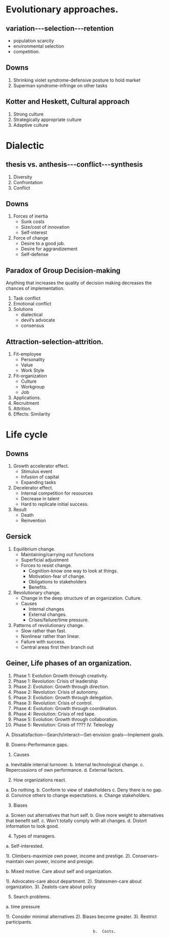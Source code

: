 # Evolutionary approaches.

## variation---selection---retention

- population scarcity
- environmental selection
- competition.

## Downs

1. Shrinking violet syndrome-defensive posture to hold market
2. Superman syndrome-infringe on other tasks

## Kotter and Heskett, Cultural approach
 
1. Strong culture
2. Strategically appropriate culture
3. Adaptive culture

# Dialectic

## thesis vs. anthesis---conflict---synthesis

1. Diversity
2. Confrontation
3. Conflict

## Downs

1. Forces of inertia
	- Sunk costs
	- Size/cost of innovation
	- Self-interest
2. Force of change
	- Desire to a good job.
	- Desire for aggrandizement
	- Self-defense

## Paradox of Group Decision-making
Anything that increases the quality of decision making decreases the chances of implementation.

1. Task conflict
2. Emotional conflict
3. Solutions
	- dialectical
	- devil’s advocate
	- consensus

## Attraction-selection-attrition.

1. Fit-employee
	- Personality
	- Value
	- Work Style
2. Fit-organization
	- Culture
	- Workgroup
	- Job
3. Applications.
4. Recruitment
5. Attrition.
6. Effects:  Similarity

# Life cycle

## Downs

1. Growth accelerator effect.
	- Stimulus event
	- Infusion of capital
	- Expanding tasks
2. Decelerator effect.
	- Internal competition for resources
	- Decrease in talent
	- Hard to replicate initial success.
3. Result
	- Death
	- Reinvention

## Gersick

1. Equilibrium change.
	- Maintaining/carrying out functions
	- Superficial adjustment
	- Forces to resist change.
		- Cognition-know one way to look at things.
		- Motivation-fear of change.
		-  Obligations to stakeholders
		-  Benefits.
2. Revolutionary change.
	- Change in the deep structure of an organization.  Culture.
	- Causes
		- Internal changes
		- External changes.
		- Crises/failure/time pressure.
3. Patterns of revolutionary change.
	- Slow rather than fast.
	- Nonlinear rather than linear.
	- Failure with success.
	- Central areas first then branch out

## Geiner, Life phases of an organization.

1. Phase 1: Evolution Growth through creativity.
2. Phase 1: Revolution: Crisis of leadership
3. Phase 2: Evolution: Growth through direction.
4. Phase 2: Revolution: Crisis of autonomy.
5. Phase 3: Evolution: Growth through delegation.
6. Phase 3: Revolution: Crisis of control.
7. Phase 4: Evolution: Growth through coordination.
8. Phase 4: Revolution: Crisis of red tape.
9. Phase 5: Evolution: Growth through collaboration.
10. Phase 5: Revolution: Crisis of ????
IV. Teleology

A. Dissatisfaction—Search/interact—Set-envision goals—Implement goals.

B. Downs-Performance gaps.

1. Causes

a. Inevitable internal turnover.
b. Internal technological change.
c. Repercussions of own performance.
d. External factors.

2. How organizations react.

a. Do nothing.
b. Conform to view of stakeholders
c. Deny there is no gap.
d. Convince others to change expectations.
e. Change stakeholders.

3. Biases

a. Screen out alternatives that hurt self.
b. Give more weight to alternatives that benefit self.
c. Won’t totally comply with all changes.
d. Distort information to look good.

4. Types of managers.

a. Self-interested.

1). Climbers-maximize own power, income and prestige.
2). Conservers-maintain own power, income and presige.

b. Mixed motive.  Care about self and organization.

1). Advocates-care about department.
2). Statesmen-care about organization.
3). Zealots-care about policy

5. Search problems.

a. time pressure

1). Consider minimal alternatives
2). Biases become greater.
3). Restrict participants.

                                          b.  Costs.   




                 
